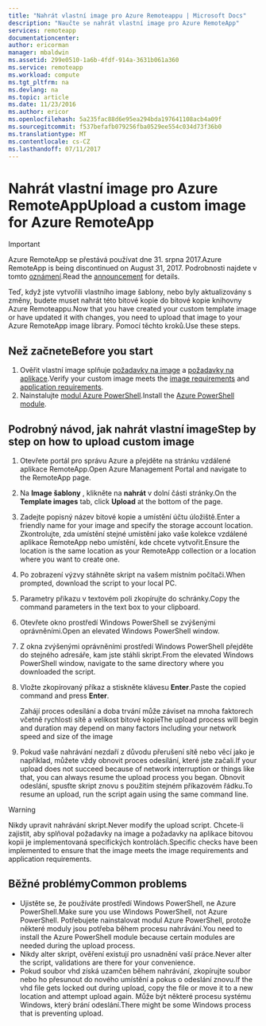```yaml
---
title: "Nahrát vlastní image pro Azure Remoteappu | Microsoft Docs"
description: "Naučte se nahrát vlastní image pro Azure RemoteApp"
services: remoteapp
documentationcenter: 
author: ericorman
manager: mbaldwin
ms.assetid: 299e0510-1a6b-4fdf-914a-3631b061a360
ms.service: remoteapp
ms.workload: compute
ms.tgt_pltfrm: na
ms.devlang: na
ms.topic: article
ms.date: 11/23/2016
ms.author: ericor
ms.openlocfilehash: 5a235fac88d6e95ea294bda197641108acb4a09f
ms.sourcegitcommit: f537befafb079256fba0529ee554c034d73f36b0
ms.translationtype: MT
ms.contentlocale: cs-CZ
ms.lasthandoff: 07/11/2017
---
```

# <a name="upload-a-custom-image-for-azure-remoteapp"></a><span data-ttu-id="9d8f9-103">Nahrát vlastní image pro Azure RemoteApp</span><span class="sxs-lookup"><span data-stu-id="9d8f9-103">Upload a custom image for Azure RemoteApp</span></span>
> [!IMPORTANT]
> <span data-ttu-id="9d8f9-104">Azure RemoteApp se přestává používat dne 31. srpna 2017.</span><span class="sxs-lookup"><span data-stu-id="9d8f9-104">Azure RemoteApp is being discontinued on August 31, 2017.</span></span> <span data-ttu-id="9d8f9-105">Podrobnosti najdete v tomto [oznámení](https://go.microsoft.com/fwlink/?linkid=821148).</span><span class="sxs-lookup"><span data-stu-id="9d8f9-105">Read the [announcement](https://go.microsoft.com/fwlink/?linkid=821148) for details.</span></span>
> 
> 

<span data-ttu-id="9d8f9-106">Teď, když jste vytvořili vlastního image šablony, nebo byly aktualizovány s změny, budete muset nahrát této bitové kopie do bitové kopie knihovny Azure Remoteappu.</span><span class="sxs-lookup"><span data-stu-id="9d8f9-106">Now that you have created your custom template image or have updated it with changes, you need to upload that image to your Azure RemoteApp image library.</span></span> <span data-ttu-id="9d8f9-107">Pomocí těchto kroků.</span><span class="sxs-lookup"><span data-stu-id="9d8f9-107">Use these steps.</span></span>

## <a name="before-you-start"></a><span data-ttu-id="9d8f9-108">Než začnete</span><span class="sxs-lookup"><span data-stu-id="9d8f9-108">Before you start</span></span>
1. <span data-ttu-id="9d8f9-109">Ověřit vlastní image splňuje [požadavky na image](remoteapp-imagereqs.md) a [požadavky na aplikace](remoteapp-appreqs.md).</span><span class="sxs-lookup"><span data-stu-id="9d8f9-109">Verify your custom image meets the [image requirements](remoteapp-imagereqs.md) and [application requirements](remoteapp-appreqs.md).</span></span>
2. <span data-ttu-id="9d8f9-110">Nainstalujte [modul Azure PowerShell](/powershell/azure/overview).</span><span class="sxs-lookup"><span data-stu-id="9d8f9-110">Install the [Azure PowerShell module](/powershell/azure/overview).</span></span>

## <a name="step-by-step-on-how-to-upload-custom-image"></a><span data-ttu-id="9d8f9-111">Podrobný návod, jak nahrát vlastní image</span><span class="sxs-lookup"><span data-stu-id="9d8f9-111">Step by step on how to upload custom image</span></span>
1. <span data-ttu-id="9d8f9-112">Otevřete portál pro správu Azure a přejděte na stránku vzdálené aplikace RemoteApp.</span><span class="sxs-lookup"><span data-stu-id="9d8f9-112">Open Azure Management Portal and navigate to the RemoteApp page.</span></span>
2. <span data-ttu-id="9d8f9-113">Na **Image šablony** , klikněte na **nahrát** v dolní části stránky.</span><span class="sxs-lookup"><span data-stu-id="9d8f9-113">On the **Template images** tab, click **Upload** at the bottom of the page.</span></span>
3. <span data-ttu-id="9d8f9-114">Zadejte popisný název bitové kopie a umístění účtu úložiště.</span><span class="sxs-lookup"><span data-stu-id="9d8f9-114">Enter a friendly name for your image and specify the storage account location.</span></span> <span data-ttu-id="9d8f9-115">Zkontrolujte, zda umístění stejné umístění jako vaše kolekce vzdálené aplikace RemoteApp nebo umístění, kde chcete vytvořit.</span><span class="sxs-lookup"><span data-stu-id="9d8f9-115">Ensure the location is the same location as your RemoteApp collection or a location where you want to create one.</span></span>
4. <span data-ttu-id="9d8f9-116">Po zobrazení výzvy stáhněte skript na vašem místním počítači.</span><span class="sxs-lookup"><span data-stu-id="9d8f9-116">When prompted, download the script to your local PC.</span></span>
5. <span data-ttu-id="9d8f9-117">Parametry příkazu v textovém poli zkopírujte do schránky.</span><span class="sxs-lookup"><span data-stu-id="9d8f9-117">Copy the command parameters in the text box to your clipboard.</span></span>
6. <span data-ttu-id="9d8f9-118">Otevřete okno prostředí Windows PowerShell se zvýšenými oprávněními.</span><span class="sxs-lookup"><span data-stu-id="9d8f9-118">Open an elevated Windows PowerShell window.</span></span>
7. <span data-ttu-id="9d8f9-119">Z okna zvýšenými oprávněními prostředí Windows PowerShell přejděte do stejného adresáře, kam jste stáhli skript.</span><span class="sxs-lookup"><span data-stu-id="9d8f9-119">From the elevated Windows PowerShell window, navigate to the same directory where you downloaded the script.</span></span>
8. <span data-ttu-id="9d8f9-120">Vložte zkopírovaný příkaz a stiskněte klávesu **Enter**.</span><span class="sxs-lookup"><span data-stu-id="9d8f9-120">Paste the copied command and press **Enter**.</span></span>
   
   <span data-ttu-id="9d8f9-121">Zahájí proces odesílání a doba trvání může záviset na mnoha faktorech včetně rychlosti sítě a velikost bitové kopie</span><span class="sxs-lookup"><span data-stu-id="9d8f9-121">The upload process will begin and duration may depend on many factors including your network speed and size of the image</span></span>
9. <span data-ttu-id="9d8f9-122">Pokud vaše nahrávání nezdaří z důvodu přerušení sítě nebo věcí jako je například, můžete vždy obnovit proces odesílání, které jste začali.</span><span class="sxs-lookup"><span data-stu-id="9d8f9-122">If your upload does not succeed because of network interruption or things like that, you can always resume the upload process you began.</span></span> <span data-ttu-id="9d8f9-123">Obnovit odeslání, spusťte skript znovu s použitím stejném příkazovém řádku.</span><span class="sxs-lookup"><span data-stu-id="9d8f9-123">To resume an upload, run the script again using the same command line.</span></span>

> [!WARNING]
> <span data-ttu-id="9d8f9-124">Nikdy upravit nahrávání skript.</span><span class="sxs-lookup"><span data-stu-id="9d8f9-124">Never modify the upload script.</span></span> <span data-ttu-id="9d8f9-125">Chcete-li zajistit, aby splňoval požadavky na image a požadavky na aplikace bitovou kopii je implementovaná specifických kontrolách.</span><span class="sxs-lookup"><span data-stu-id="9d8f9-125">Specific checks have been implemented to ensure that the image meets the image requirements and application requirements.</span></span>
> 
> 

## <a name="common-problems"></a><span data-ttu-id="9d8f9-126">Běžné problémy</span><span class="sxs-lookup"><span data-stu-id="9d8f9-126">Common problems</span></span>
* <span data-ttu-id="9d8f9-127">Ujistěte se, že používáte prostředí Windows PowerShell, ne Azure PowerShell.</span><span class="sxs-lookup"><span data-stu-id="9d8f9-127">Make sure you use Windows PowerShell, not Azure PowerShell.</span></span> <span data-ttu-id="9d8f9-128">Potřebujete nainstalovat modul Azure PowerShell, protože některé moduly jsou potřeba během procesu nahrávání.</span><span class="sxs-lookup"><span data-stu-id="9d8f9-128">You need to install the Azure PowerShell module because certain modules are needed during the upload process.</span></span>
* <span data-ttu-id="9d8f9-129">Nikdy alter skript, ověření existují pro usnadnění vaší práce.</span><span class="sxs-lookup"><span data-stu-id="9d8f9-129">Never alter the script, validations are there for your convenience.</span></span>
* <span data-ttu-id="9d8f9-130">Pokud soubor vhd získá uzamčen během nahrávání, zkopírujte soubor nebo ho přesunout do nového umístění a pokus o odeslání znovu.</span><span class="sxs-lookup"><span data-stu-id="9d8f9-130">If the vhd file gets locked out during upload, copy the file or move it to a new location and attempt upload again.</span></span> <span data-ttu-id="9d8f9-131">Může být některé procesu systému Windows, který brání odeslání.</span><span class="sxs-lookup"><span data-stu-id="9d8f9-131">There might be some Windows process that is preventing upload.</span></span>  

